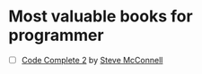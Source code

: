 # Most valuable books for programmer 

- [ ] [Code Complete 2](http://www.cc2e.com/)   by   [Steve McConnell](http://www.stevemcconnell.com/)
